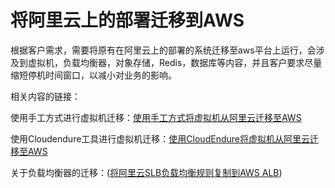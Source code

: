 # 将阿里云上的部署迁移到AWS



根据客户需求，需要将原有在阿里云上的部署的系统迁移至aws平台上运行，会涉及到虚拟机，负载均衡器，对象存储，Redis，数据库等内容，并且客户要求尽量缩短停机时间窗口，以减小对业务的影响。

相关内容的链接：

使用手工方式进行虚拟机迁移：[使用手工方式将虚拟机从阿里云迁移至AWS](https://github.com/liangfb/alicloudmigration/blob/master/migrationmanually.md)

使用Cloudendure工具进行虚拟机迁移：[使用CloudEndure将虚拟机从阿里云迁移至AWS](https://github.com/liangfb/alicloudmigration/blob/master/migrationbycloudendure.md)

关于负载均衡器的迁移：([将阿里云SLB负载均衡规则复制到AWS ALB](https://github.com/liangfb/SLBRulestoALB))
